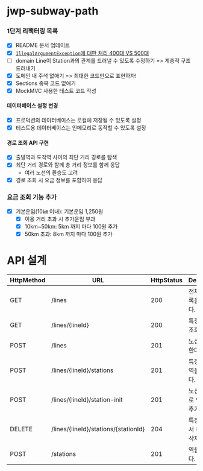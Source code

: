 # jwp-subway-path

### 1단계 리팩터링 목록

- [x] README 문서 업데이트
- [x] [`IllegalArgumentException`에 대한 처리 400대 VS 500대](https://github.com/woowacourse/jwp-subway-path/pull/35#discussion_r1193146265)
- [ ] domain Line이 Station과의 관계를 드러낼 수 있도록 수정하기 => 계층적 구조 드러내기
- [x] 도메인 내 주석 없애기 => 최대한 코드만으로 표현하자!
- [x] Sections 중복 코드 없애기
- [x] MockMVC 사용한 테스트 코드 작성

#### 데이터베이스 설정 변경

- [x] 프로덕션의 데이터베이스는 로컬에 저장될 수 있도록 설정
- [x] 테스트용 데이터베이스는 인메모리로 동작할 수 있도록 설정

#### 경로 조회 API 구현

- [x] 출발역과 도착역 사이의 최단 거리 경로를 탐색
- [x] 최단 거리 경로와 함께 총 거리 정보를 함께 응답
    - 여러 노선의 환승도 고려
- [x] 경로 조회 시 요금 정보를 포함하여 응답

### 요금 조회 기능 추가

- [x] 기본운임(10㎞ 이내): 기본운임 1,250원
    - [x] 이용 거리 초과 시 추가운임 부과
    - [x] 10km~50km: 5km 까지 마다 100원 추가
    - [x] 50km 초과: 8km 까지 마다 100원 추가

# API 설계

| HttpMethod | URL                                  | HttpStatus | Description         |
|------------|--------------------------------------|------------|---------------------|
| GET        | /lines                               | 200        | 전체 노선 목록을 조회한다.     |
| GET        | /lines/{lineId}                      | 200        | 특정 노선을 조회한다.        |
| POST       | /lines                               | 201        | 노선을 생성한다.           |
| POST       | /lines/{lineId}/stations             | 201        | 특정 노선에 역을 추가한다.     |
| POST       | /lines/{lineId}/station-init         | 201        | 노선에 최초로 역 2개를 추가한다. |
| DELETE     | /lines/{lineId}/stations/{stationId} | 204        | 특정 노선에서 특정 역을 삭제한다. |
| POST       | /stations                            | 201        | 역을 생성한다.            |
